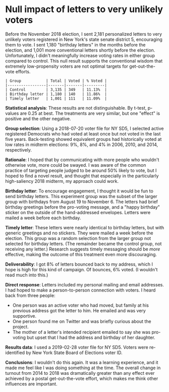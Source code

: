 # Null impact of letters to very unlikely voters

Before the November 2018 election, I sent 2,181 personalized letters to very unlikely voters registered in New York's state senate district 5, encouraging them to vote. I sent 1,180 "birthday letters" in the months before the election, and 1,001 more conventional letters shortly before the election. Unfortunately, I didn't meaningfully increase voting rates in either group compared to control. This null result supports the conventional wisdom that extremely low-propensity voters are not optimal targets for get-out-the-vote efforts.

```
| Group           | Total | Voted | % Voted |
|-----------------|-------|-------|---------|
| Control         | 3,135 | 349   | 11.13%  |
| Birthday letter | 1,180 | 140   | 11.86%  |
| Timely letter   | 1,001 | 111   | 11.09%  |
```

**Statistical analysis**: These results are not distinguishable. By t-test, p-values are 0.25 at best. The treatments are very similar, but one "effect" is positive and the other negative.

**Group selection**: Using a 2018-07-20 voter file for NY SD5, I selected active registered Democrats who had voted at least once but not voted in the last five years. Back-testing showed equivalent groups had historically voted at low rates in midterm elections: 9%, 8%, and 4% in 2006, 2010, and 2014, respectively.

**Rationale**: I hoped that by communicating with more people who wouldn't otherwise vote, more could be swayed. I was aware of the common practice of targeting people judged to be around 50% likely to vote, but I hoped to find a novel result, and thought that especially in the particularly high-saliency 2018 midterm, my approach could work.

**Birthday letter**: To encourage engagement, I thought it would be fun to send birthday letters. This experiment group was the subset of the larger group with birthdays from August 19 to November 6. The letters had brief birthday greetings before the pro-voting message, and a "happy birthday" sticker on the outside of the hand-addressed envelopes. Letters were mailed a week before each birthday.

**Timely letter**: These letters were nearly identical to birthday letters, but with generic greetings and no stickers. They were mailed a week before the election. This group was a random selection from the larger group not selected for birthday letters. (The remainder became the control group, not receiving any letter.) Research suggests timely messaging should be _more_ effective, making the outcome of this treatment even more discouraging.

**Deliverability**: I got 8% of letters bounced back to my address, which I hope is high for this kind of campaign. Of bounces, 6% voted. (I wouldn't read much into this.)

**Direct response**: Letters included my personal mailing and email addresses. I had hoped to make a person-to-person connection with voters. I heard back from three people:

 * One person was an active voter who had moved, but family at his
   previous address got the letter to him. He emailed and was very
   supportive.
 * One person found me on Twitter and was briefly curious about the
   project.
 * The mother of a letter's intended recipient emailed to say she was
   pro-voting but upset that I had the address and birthday of her
   daughter.

**Results data**: I used a 2019-02-28 voter file for NY SD5. Voters were re-identified by New York State Board of Elections voter ID.

**Conclusions**: I wouldn't do this again. It was a learning experience, and it made me feel like I was doing something at the time. The overall change in turnout from 2014 to 2018 was dramatically greater than any effect ever achieved by a postal get-out-the-vote effort, which makes me think other influences are important.

